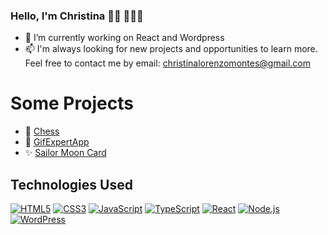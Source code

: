 ### Hello, I'm Christina 👋🏻 👩🏻‍💻


- 🔭 I’m currently working on React and Wordpress
- 📫 I'm always looking for new projects and opportunities to learn more. Feel free to contact me by email: christinalorenzomontes@gmail.com

# Some Projects

- 🚀 [Chess](https://christinalorenzomontes.github.io/JS-Chess/)
- 🌈 [GifExpertApp](https://github.com/christinalorenzomontes/GifExpertAppReact)
- ✨ [Sailor Moon Card](https://christinalorenzomontes.github.io/sailor-moon-card/)

## Technologies Used

[![HTML5](https://img.shields.io/badge/HTML5-E34F26?style=flat&logo=html5&logoColor=white)](https://developer.mozilla.org/en-US/docs/Web/Guide/HTML/HTML5)
[![CSS3](https://img.shields.io/badge/CSS3-1572B6?style=flat&logo=css3&logoColor=white)](https://developer.mozilla.org/en-US/docs/Web/CSS)
[![JavaScript](https://img.shields.io/badge/JavaScript-F7DF1E?style=flat&logo=javascript&logoColor=black)](https://developer.mozilla.org/en-US/docs/Web/JavaScript)
[![TypeScript](https://img.shields.io/badge/TypeScript-3178C6?style=flat&logo=typescript&logoColor=white)](https://www.typescriptlang.org/)
[![React](https://img.shields.io/badge/React-61DAFB?style=flat&logo=react&logoColor=white)](https://reactjs.org/)
[![Node.js](https://img.shields.io/badge/Node.js-339933?style=flat&logo=node.js&logoColor=white)](https://nodejs.org/)
[![WordPress](https://img.shields.io/badge/WordPress-21759B?style=flat&logo=wordpress&logoColor=white)](https://wordpress.org/)



